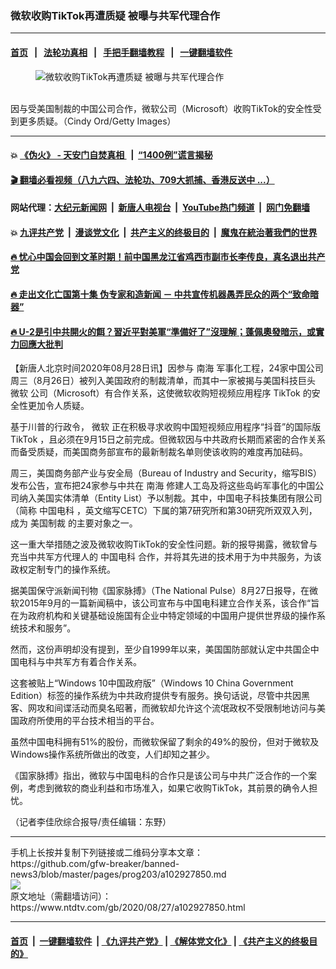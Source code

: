 ### 微软收购TikTok再遭质疑 被曝与共军代理合作
------------------------

#### [首页](https://github.com/gfw-breaker/banned-news3/blob/master/README.md) &nbsp;&nbsp;|&nbsp;&nbsp; [法轮功真相](https://github.com/begood0513/basic/blob/master/README.md)  &nbsp;&nbsp;|&nbsp;&nbsp; [手把手翻墙教程](https://github.com/gfw-breaker/guides/wiki)  &nbsp;&nbsp;|&nbsp;&nbsp; [一键翻墙软件](https://github.com/gfw-breaker/nogfw/blob/master/README.md)  



<div><div class="featured_image">
 <figure>
  <img alt="微软收购TikTok再遭质疑 被曝与共军代理合作" src="https://i.ntdtv.com/assets/uploads/2020/08/Untitled-32-800x450.jpg"/>
 </figure><br/>
 <span class="caption">
  因与受美国制裁的中国公司合作，微软公司（Microsoft）收购TikTok的安全性受到更多质疑。（Cindy Ord/Getty Images）
 </span>
</div>
</div><hr/>

#### 💥 [《伪火》 - 天安门自焚真相 ](http://141.164.51.119:10000/videos/blog/weihuo.html)&nbsp; |&nbsp; [“1400例”谎言揭秘  ](http://141.164.51.119:10000/videos/blog/jiexi1400.html)

#### [ 🎬  翻墙必看视频（八九六四、法轮功、709大抓捕、香港反送中 ...）](https://github.com/gfw-breaker/links/blob/master/banned.md)

#### 网站代理：[大纪元新闻网](http://167.172.10.89:10080/gb/) &nbsp;|&nbsp; [新唐人电视台](http://167.172.10.89:8808/gb/)  &nbsp;|&nbsp; [YouTube热门频道](http://158.247.203.241/youtube.html) &nbsp;|&nbsp; [网门免翻墙](http://158.247.203.241:11000/show.aspx?name=ogHome)

#### 💥 [九评共产党](http://141.164.51.119:10000/videos/res/jiuping/)&nbsp; |&nbsp; [漫谈党文化](http://141.164.51.119:10000/videos/res/mtdwh/)&nbsp; |&nbsp; [共产主义的终极目的](http://141.164.51.119:10000/videos/res/zjmd/)&nbsp; |&nbsp; [魔鬼在統治著我們的世界](http://141.164.51.119:10000/videos/res/TheSpecter/)  

#### [ 🔥  忧心中国会回到文革时期！前中国黑龙江省鸡西市副市长李传良，真名退出共产党](http://141.164.51.119:10000/videos/news/quit01.html)

#### [ 🔥  走出文化亡国第十集 伪专家和造新闻 － 中共宣传机器愚弄民众的两个“致命暗器”](http://141.164.51.119:10000/videos/news/../res/zcwhwg/index.html)

#### [ 🔥  U-2是引中共開火的餌？習近平對美軍“準備好了”沒理解；蓬佩奧發暗示，或實力回應大批判](http://141.164.51.119:10000/videos/news/wenzhao01.html)

<div><div class="post_content" itemprop="articleBody">
 <p>
  【新唐人北京时间2020年08月28日讯】因参与
  <ok href="https://www.ntdtv.com/gb/南海.htm">
   南海
  </ok>
  军事化工程，24家中国公司周三（8月26日）被列入美国政府的制裁清单，而其中一家被揭与美国科技巨头
  <ok href="https://www.ntdtv.com/gb/微软.htm">
   微软
  </ok>
  公司（Microsoft）有合作关系，这使微软收购短视频应用程序
  <ok href="https://www.ntdtv.com/gb/tiktok.htm">
   TikTok
  </ok>
  的安全性更加令人质疑。
 </p>
 <p>
  基于川普的行政令，
  <ok href="https://www.ntdtv.com/gb/微软.htm">
   微软
  </ok>
  正在积极寻求收购中国短视频应用程序“抖音”的国际版
  <ok href="https://www.ntdtv.com/gb/tiktok.htm">
   TikTok
  </ok>
  ，且必须在9月15日之前完成。但微软因与中共政府长期而紧密的合作关系而备受质疑，而美国商务部宣布的最新制裁名单则使该收购的难度再加砝码。
 </p>
 <p>
  周三，美国商务部产业与安全局（Bureau of Industry and Security，缩写BIS）发布公告，宣布把24家参与中共在
  <ok href="https://www.ntdtv.com/gb/南海.htm">
   南海
  </ok>
  修建人工岛及将这些岛屿军事化的中国公司纳入美国实体清单（Entity List）予以制裁。其中，中国电子科技集团有限公司（简称
  <ok href="https://www.ntdtv.com/gb/中国电科.htm">
   中国电科
  </ok>
  ，英文缩写CETC）下属的第7研究所和第30研究所双双入列，成为
  <ok href="https://www.ntdtv.com/gb/美国制裁.htm">
   美国制裁
  </ok>
  的主要对象之一。
 </p>
 <p>
  这一重大举措随之波及微软收购TikTok的安全性问题。新的报导揭露，微软曾与充当中共军方代理人的
  <ok href="https://www.ntdtv.com/gb/中国电科.htm">
   中国电科
  </ok>
  合作，并将其先进的技术用于为中共服务，为该政权定制专门的操作系统。
 </p>
 <p>
  据美国保守派新闻刊物《国家脉搏》（The National Pulse）8月27日报导，在微软2015年9月的一篇新闻稿中，该公司宣布与中国电科建立合作关系，该合作“旨在为政府机构和关键基础设施国有企业中特定领域的中国用户提供世界级的操作系统技术和服务”。
 </p>
 <p>
  然而，这份声明却没有提到，至少自1999年以来，美国国防部就认定中共国企中国电科与中共军方有着合作关系。
 </p>
 <p>
  这套被贴上“Windows 10中国政府版”（Windows 10 China Government Edition）标签的操作系统为中共政府提供专有服务。换句话说，尽管中共因黑客、网攻和间谍活动而臭名昭著，而微软却允许这个流氓政权不受限制地访问与美国政府所使用的平台技术相当的平台。
 </p>
 <p>
  虽然中国电科拥有51%的股份，而微软保留了剩余的49%的股份，但对于微软及Windows操作系统所做出的改变，人们却知之甚少。
 </p>
 <p>
  《国家脉搏》指出，微软与中国电科的合作只是该公司与中共广泛合作的一个案例，考虑到微软的商业利益和市场准入，如果它收购TikTok，其前景的确令人担忧。
 </p>
 <p>
  （记者李佳欣综合报导/责任编辑：东野）
 </p>
 <div class="single_ad">
 </div>
</div>
</div>
<hr/>
手机上长按并复制下列链接或二维码分享本文章：<br/>
https://github.com/gfw-breaker/banned-news3/blob/master/pages/prog203/a102927850.md <br/>
<a href='https://github.com/gfw-breaker/banned-news3/blob/master/pages/prog203/a102927850.md'><img src='https://github.com/gfw-breaker/banned-news3/blob/master/pages/prog203/a102927850.md.png'/></a> <br/>
原文地址（需翻墙访问）：https://www.ntdtv.com/gb/2020/08/27/a102927850.html


------------------------
#### [首页](https://github.com/gfw-breaker/banned-news3/blob/master/README.md) &nbsp;|&nbsp; [一键翻墙软件](https://github.com/gfw-breaker/nogfw/blob/master/README.md) &nbsp;| [《九评共产党》](https://github.com/gfw-breaker/9ping.md/blob/master/README.md#九评之一评共产党是什么) | [《解体党文化》](https://github.com/gfw-breaker/jtdwh.md/blob/master/README.md) | [《共产主义的终极目的》](https://github.com/gfw-breaker/gczydzjmd.md/blob/master/README.md)


<img src='http://gfw-breaker.win/banned-news3/pages/prog203/a102927850.md' width='0px' height='0px'/>